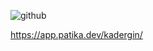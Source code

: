 ![github](https://github.com/KaderErgin/HTML-Odev1/blob/main/html-Odev2/image.png)
<br>

https://app.patika.dev/kadergin/
